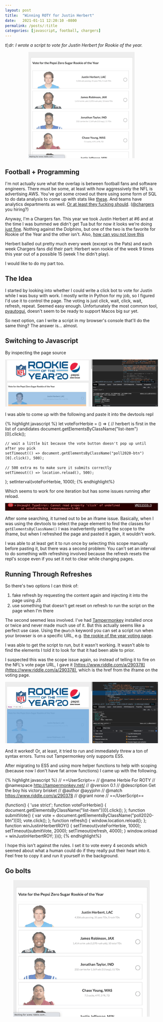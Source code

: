 ```yaml
---
layout: post
title:  "Winning ROTY for Justin Herbert"
date:   2021-01-11 12:20:10 -0800
permalink: /posts/:title
categories: [javascript, football, chargers]
---
```

*tl;dr: I wrote a script to vote for Justin Herbert for Rookie of the year.*

<p align="center">
<img src='/assets/herbie_roty/vote_for_herbie.gif' class="herbie-vote-gif" width="350px" height="350px"/>
</p>

## Football + Programming
I'm not actually sure what the overlap is between football fans and software engineers. There must be some, at least with how aggressively the NFL is advertising AWS.
You've got some crowd out there using some form of SQL to do data analysis to come up with stats like [these](https://twitter.com/JarrettTSutton/status/1333599792858099713).
And teams have analytics departments as well. [Or at least they fucking should](https://www.boltsfromtheblue.com/2018/7/19/17593186/the-los-angeles-chargers-dont-have-a-single-analytics-employee-nfl). ([@chargers](https://twitter.com/Chargers) you hiring?)

Anyway, I'm a Chargers fan. This year we took Justin Herbert at #6 and at the time I was bummed we didn't get Tua but for now it looks we're doing [just fine](https://www.youtube.com/watch?v=q9NlShd6Xoc). Nothing against the Dolphins, but one of the two is the favorite for Rookie of the Year and the other isn't.
Also, [how can you not love this](https://youtu.be/BjJh7HfZHIo?t=10)

Herbert balled out pretty much every week (except vs the Pats) and each week Chargers fans did their part: Herbert won rookie of the week 9 times this year out of a possible 15 (week 1 he didn't play).

I would like to do my part too.

## The Idea
I started by looking into whether I could write a click bot to vote for Justin while I was busy with work. I mostly write in Python for my job, so I figured I'd use it to control the page.
The voting is just click, wait, click, wait, refresh, repeat. Seemed easy enough.
Unfortunately the most common tool, [pyautogui](https://pyautogui.readthedocs.io/en/latest/), doesn't seem to be ready to support Macos big sur yet.

So next option, can I write a script in my browser's console that'll do the same thing?
The answer is... almost.

## Switching to Javascript

By inspecting the page source

![page source](/assets/herbie_roty/inspect_page.png)

I was able to come up with the following and paste it into the devtools repl
<!-- markdownlint-disable MD011 -->
{% highlight javascript %}
let voteForHerbie = () => {
    // herbert is first in the list of candidates
    document.getElementsByClassName("list-item")[0].click();

    // wait a little bit because the vote button doesn't pop up until after you pick
    setTimeout(() => document.getElementsByClassName("poll2020-btn")[0].click(), 500);

    // 500 extra ms to make sure it submits correctly
    setTimeout(() => location.reload(), 500);
};
setInterval(voteForHerbie, 1000);
{% endhighlight%}
<!-- markdownlint-enable MD011 -->

Which seems to work for one iteration but has some issues running after reload.

![error](/assets/herbie_roty/error_cant_click.png)

After some searching, it turned out to be an iframe issue.
Basically, when I was using the devtools to select the page element to find the classes for `getElementsByClassName()` I was inadvertently setting the scope to the iframe, but when I refreshed the page and pasted it again, it wouldn't work.

I was able to at least get it to run once by selecting this scope manually before pasting it, but there was a second problem:
You can't set an interval to do something with refreshing involved because the refresh resets the repl's scope even if you set it not to clear while changing pages.

## Running Through Refreshes

So there's two options I can think of:

1. fake refresh by requesting the content again and injecting it into the page using JS
2. use something that doesn't get reset on refresh to run the script on the page when I'm there


The second seemed less involved. I've had [Tampermonkey](https://chrome.google.com/webstore/detail/tampermonkey/dhdgffkkebhmkfjojejmpbldmpobfkfo?hl=en) installed once or twice and never made much use of it.
But this actually seems like a perfect use case. Using the `@match` keyword you can set a script run when your browser is on a specific URL, e.g. [the rookie of the year voting page](https://www.nfl.com/voting/rookies/rookie-of-the-year).

I was able to get the script to run, but it wasn't working. It wasn't able to find the elements I told it to look for that it had been able to prior.

I suspected this was the scope issue again, so instead of telling it to fire on the NFL's vote page URL, I gave it [https://www.riddle.com/a/290378](https://www.riddle.com/a/290378), which is the href from the iframe on the voting page.

![iframe](/assets/herbie_roty/iframe.png)

And it worked! Or, at least, it tried to run and immediately threw a ton of syntax errors. Turns out Tampermonkey only supports ES5.

After migrating to ES5 and using more helper functions to help with scoping (because now I don't have fat arrow functions) I came up with the following.

<!-- markdownlint-disable MD011 MD034 -->
{% highlight javascript %}
// ==UserScript==
// @name         Herbie For ROTY
// @namespace    http://tampermonkey.net/
// @version      0.1
// @description  Get the boy his victory brisket
// @author       @ayyjohn
// @match        https://www.riddle.com/a/290378
// @grant        none
// ==/UserScript==

(function() {
    'use strict';
    function voteForHerbie() {
        document.getElementsByClassName("list-item")[0].click();
    };
    function submitVote() {
        var vote = document.getElementsByClassName("poll2020-btn")[0];
        vote.click();
    };
    function refresh() {
        window.location.reload();
    };
    function winJustinHerbertROY() {
        setTimeout(voteForHerbie, 1000);
        setTimeout(submitVote, 2000);
        setTimeout(refresh, 4000);
    }
    window.onload = winJustinHerbertROY;
})();
{% endhighlight%}
<!-- markdownlint-enable MD011 MD034 -->

I hope this isn't against the rules.
I set it to vote every 4 seconds which seemed about what a human could do if they really put their heart into it.
Feel free to copy it and run it yourself in the background.

## Go bolts

<p align="center">
<img src='/assets/herbie_roty/vote_for_herbie.gif' class="herbie-vote-gif" width="450px" height="450px"/>
</p>